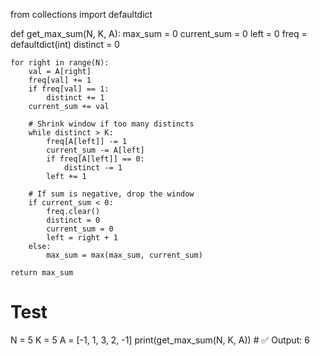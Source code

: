 from collections import defaultdict

def get_max_sum(N, K, A):
    max_sum = 0
    current_sum = 0
    left = 0
    freq = defaultdict(int)
    distinct = 0

    for right in range(N):
        val = A[right]
        freq[val] += 1
        if freq[val] == 1:
            distinct += 1
        current_sum += val

        # Shrink window if too many distincts
        while distinct > K:
            freq[A[left]] -= 1
            current_sum -= A[left]
            if freq[A[left]] == 0:
                distinct -= 1
            left += 1

        # If sum is negative, drop the window
        if current_sum < 0:
            freq.clear()
            distinct = 0
            current_sum = 0
            left = right + 1
        else:
            max_sum = max(max_sum, current_sum)

    return max_sum

# Test
N = 5
K = 5
A = [-1, 1, 3, 2, -1]
print(get_max_sum(N, K, A))  # ✅ Output: 6